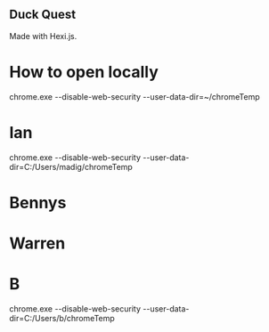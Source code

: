 ## Duck Quest
Made with Hexi.js.

# How to open locally
chrome.exe --disable-web-security  --user-data-dir=~/chromeTemp
# Ian
chrome.exe --disable-web-security  --user-data-dir=C:/Users/madig/chromeTemp

# Bennys

# Warren

# B
chrome.exe --disable-web-security  --user-data-dir=C:/Users/b/chromeTemp
